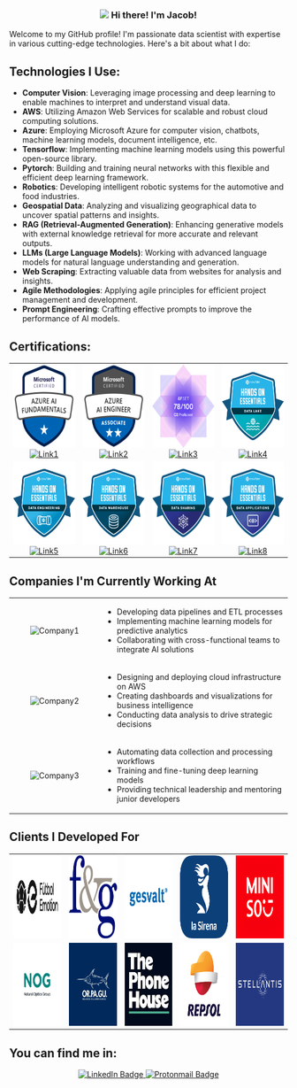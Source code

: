 <!-- Heading -->
<h3 align="center"><img src="https://raw.githubusercontent.com/MartinHeinz/MartinHeinz/master/wave.gif" width="30px"> Hi there! I'm Jacob!</h3>

Welcome to my GitHub profile! I'm passionate data scientist with expertise in various cutting-edge technologies. Here's a bit about what I do:

## Technologies I Use:

- **Computer Vision**: Leveraging image processing and deep learning to enable machines to interpret and understand visual data.
- **AWS**: Utilizing Amazon Web Services for scalable and robust cloud computing solutions.
- **Azure**: Employing Microsoft Azure for computer vision, chatbots, machine learning models, document intelligence, etc.
- **Tensorflow**: Implementing machine learning models using this powerful open-source library.
- **Pytorch**: Building and training neural networks with this flexible and efficient deep learning framework.
- **Robotics**: Developing intelligent robotic systems for the automotive and food industries.
- **Geospatial Data**: Analyzing and visualizing geographical data to uncover spatial patterns and insights.
- **RAG (Retrieval-Augmented Generation)**: Enhancing generative models with external knowledge retrieval for more accurate and relevant outputs.
- **LLMs (Large Language Models)**: Working with advanced language models for natural language understanding and generation.
- **Web Scraping**: Extracting valuable data from websites for analysis and insights.
- **Agile Methodologies**: Applying agile principles for efficient project management and development.
- **Prompt Engineering**: Crafting effective prompts to improve the performance of AI models.

## Certifications:

<div align="center">
  <table>
    <tr>
      <td align="center">
        <img src="images/certs/azure_ai_900.png" width="150" height="150" alt="Certification1"/><br/>
        <a href="https://learn.microsoft.com/es-es/users/jacob-1473/credentials/8ad5c5eeb4744a26">
          <img src="https://img.shields.io/badge/View_Certification-4285F4?style=for-the-badge&logo=microsoft&logoColor=white&labelColor=101010" alt="Link1"/>
        </a>
      </td>
      <td align="center">
        <img src="images/certs/azure_ai_102.png" width="150" height="150" alt="Certification2"/><br/>
        <a href="https://learn.microsoft.com/es-es/users/jacob-1473/credentials/c58121b5f7725d52">
          <img src="https://img.shields.io/badge/View_Certification-4285F4?style=for-the-badge&logo=aws&logoColor=white&labelColor=101010" alt="Link2"/>
        </a>
      </td>
      <td align="center">
        <img src="images/certs/efset_78.png" width="150" height="150" alt="Certification3"/><br/>
        <a href="https://cert.efset.org/7MEuao">
          <img src="https://img.shields.io/badge/View_Certification-4285F4?style=for-the-badge&" alt="Link3"/>
        </a>
      </td>
      <td align="center">
        <img src="images/certs/snow_data_lake.png" width="150" height="150" alt="Certification4"/><br/>
        <a href="https://www.credly.com/badges/6428a99b-6246-4854-8c7d-199573986bfd/linked_in_profile">
          <img src="https://img.shields.io/badge/View_Certification-4285F4?style=for-the-badge&" alt="Link4"/>
        </a>
      </td>
    </tr>
    <tr>
      <td align="center">
        <img src="images/certs/snow_data_eng.png" width="150" height="150" alt="Certification5"/><br/>
        <a href="https://www.credly.com/badges/f91e2f2d-cbd4-4e1b-9538-81135451d033/linked_in_profile">
          <img src="https://img.shields.io/badge/View_Certification-4285F4?style=for-the-badge&" alt="Link5"/>
        </a>
      </td>
      <td align="center">
        <img src="images/certs/snow_data_ware.png" width="150" height="150" alt="Certification6"/><br/>
        <a href="https://www.credly.com/badges/0ca93b21-69e5-4d73-9fe4-e987622d2c4f/linked_in_profile">
          <img src="https://img.shields.io/badge/View_Certification-4285F4?style=for-the-badge&" alt="Link6"/>
        </a>
      </td>
      <td align="center">
        <img src="images/certs/snow_data_share.png" width="150" height="150" alt="Certification7"/><br/>
        <a href="https://www.credly.com/badges/c1b1e8ca-4272-4293-956e-fa7d08f1fe50/linked_in_profile">
          <img src="https://img.shields.io/badge/View_Certification-4285F4?style=for-the-badge&" alt="Link7"/>
        </a>
      </td>
      <td align="center">
        <img src="images/certs/snow_data_apps.png" width="150" height="150" alt="Certification8"/><br/>
        <a href="https://www.credly.com/badges/ad9234e0-2e06-4972-87af-5df0962de8dc/linked_in_profile">
          <img src="https://img.shields.io/badge/View_Certification-4285F4?style=for-the-badge&" alt="Link8"/>
        </a>
      </td>
    </tr>
  </table>
</div>

## Companies I'm Currently Working At

<table align="center">
  <tr>
    <td align="center" width="150px">
      <img src="company1_logo.png" width="150" height="150" alt="Company1"/>
    </td>
    <td>
      <ul>
        <li>Developing data pipelines and ETL processes</li>
        <li>Implementing machine learning models for predictive analytics</li>
        <li>Collaborating with cross-functional teams to integrate AI solutions</li>
      </ul>
    </td>
  </tr>
  <tr>
    <td align="center" width="150px">
      <img src="company2_logo.png" width="150" height="150" alt="Company2"/>
    </td>
    <td>
      <ul>
        <li>Designing and deploying cloud infrastructure on AWS</li>
        <li>Creating dashboards and visualizations for business intelligence</li>
        <li>Conducting data analysis to drive strategic decisions</li>
      </ul>
    </td>
  </tr>
  <tr>
    <td align="center" width="150px">
      <img src="company3_logo.png" width="150" height="150" alt="Company3"/>
    </td>
    <td>
      <ul>
        <li>Automating data collection and processing workflows</li>
        <li>Training and fine-tuning deep learning models</li>
        <li>Providing technical leadership and mentoring junior developers</li>
      </ul>
    </td>
  </tr>
</table>

## Clients I Developed For

<table align="center">
  <tr>
    <td align="center" width="150px">
      <img src="images/clients/logo_futbolemotion.png" width="150" height="150" alt="Client1"/>
    </td>
    <td align="center" width="150px">
      <img src="images/clients/logo_fyg.png" width="150" height="150" alt="Client2"/>
    </td>
    <td align="center" width="150px">
      <img src="images/clients/logo_gesvalt.png" width="150" height="150" alt="Client3"/>
    </td>
    <td align="center" width="150px">
      <img src="images/clients/logo_lasirena.png" width="150" height="150" alt="Client4"/>
    </td>
    <td align="center" width="150px">
      <img src="images/clients/logo_miniso.png" width="150" height="150" alt="Client4"/>
    </td>
  </tr>
  <tr>
    <td align="center" width="150px">
      <img src="images/clients/logo_nog.jpg" width="150" height="150" alt="Client5"/>
    </td>
    <td align="center" width="150px">
      <img src="images/clients/logo_orpagu.jpg" width="150" height="150" alt="Client6"/>
    </td>
    <td align="center" width="150px">
      <img src="images/clients/logo_phone_house.jpg.webp" width="150" height="150" alt="Client7"/>
    </td>
    <td align="center" width="150px">
      <img src="images/clients/logo_repsol.jpg" width="150" height="150" alt="Client8"/>
    </td>
    <td align="center" width="150px">
      <img src="images/clients/logo_stellantis.webp" width="150" height="150" alt="Client4"/>
    </td>
  </tr>
</table>


## You can find me in:

<p align="center">
  <a href="https://www.linkedin.com/in/jacobbamio" target="_blank">
    <img src="https://img.shields.io/badge/LinkedIn-Jacob_Bamio-0077B5?style=for-the-badge&logo=linkedin&logoColor=white&labelColor=101010" alt="LinkedIn Badge"/>
  </a>
  <a href="mailto:jacobbamio@protonmail.com" target="_blank">
    <img src="https://img.shields.io/badge/Protonmail-Job_inquiries-8B89CC?style=for-the-badge&logo=protonmail&logoColor=white&labelColor=101010" alt="Protonmail Badge"/>
  </a>
